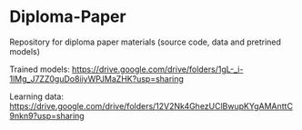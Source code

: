 # Diploma-Paper
Repository for diploma paper materials (source code, data and pretrined models)

Trained models: https://drive.google.com/drive/folders/1gL-_i-1lMg_J7ZZ0guDo8iiyWPJMaZHK?usp=sharing

Learning data: https://drive.google.com/drive/folders/12V2Nk4GhezUClBwupKYgAMAnttC9nkn9?usp=sharing
